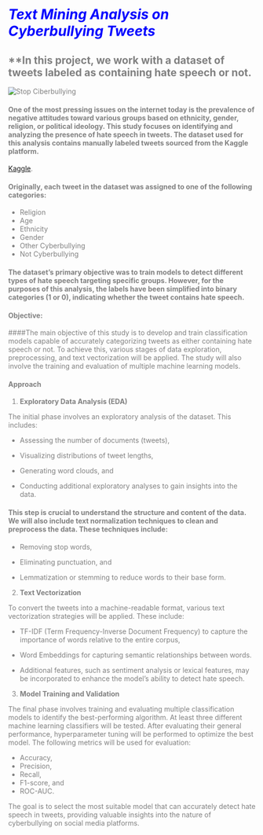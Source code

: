 # <font color='Blue'> ***Text Mining Analysis on Cyberbullying Tweets*** </font>


## <font color='grey'>**In this project, we work with a dataset of tweets labeled as containing hate speech or not.

![Stop Ciberbullying](https://www.naquera.es/sites/www.naquera.es/files/img/noticias/foto_714.jpg)

#### One of the most pressing issues on the internet today is the prevalence of negative attitudes toward various groups based on ethnicity, gender, religion, or political ideology. This study focuses on identifying and analyzing the presence of hate speech in tweets. The dataset used for this analysis contains manually labeled tweets sourced from the Kaggle platform.

[Kaggle](https://www.kaggle.com/datasets/andrewmvd/cyberbullying-classification/data).

#### Originally, each tweet in the dataset was assigned to one of the following categories:

- Religion
- Age
- Ethnicity
- Gender
- Other Cyberbullying
- Not Cyberbullying

#### The dataset’s primary objective was to train models to detect different types of hate speech targeting specific groups. However, for the purposes of this analysis, the labels have been simplified into binary categories (1 or 0), indicating whether the tweet contains hate speech.

#### Objective:

####The main objective of this study is to develop and train classification models capable of accurately categorizing tweets as either containing hate speech or not. To achieve this, various stages of data exploration, preprocessing, and text vectorization will be applied. The study will also involve the training and evaluation of multiple machine learning models.

#### Approach

1. **Exploratory Data Analysis (EDA)**

The initial phase involves an exploratory analysis of the dataset. This includes:

- Assessing the number of documents (tweets),

- Visualizing distributions of tweet lengths,

- Generating word clouds, and

- Conducting additional exploratory analyses to gain insights into the data.

#### This step is crucial to understand the structure and content of the data. We will also include text normalization techniques to clean and preprocess the data. These techniques include:

- Removing stop words,

- Eliminating punctuation, and

- Lemmatization or stemming to reduce words to their base form.

2. **Text Vectorization**

To convert the tweets into a machine-readable format, various text vectorization strategies will be applied. These include:

- TF-IDF (Term Frequency-Inverse Document Frequency) to capture the importance of words relative to the entire corpus,

- Word Embeddings for capturing semantic relationships between words.

- Additional features, such as sentiment analysis or lexical features, may be incorporated to enhance the model’s ability to detect hate speech.

3. **Model Training and Validation**

The final phase involves training and evaluating multiple classification models to identify the best-performing algorithm. At least three different machine learning classifiers will be tested. After evaluating their general performance, hyperparameter tuning will be performed to optimize the best model. The following metrics will be used for evaluation:

- Accuracy,
- Precision,
- Recall,
- F1-score, and
- ROC-AUC.

The goal is to select the most suitable model that can accurately detect hate speech in tweets, providing valuable insights into the nature of cyberbullying on social media platforms.
